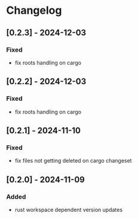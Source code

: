 # Changelog

## [0.2.3] - 2024-12-03

### Fixed

- fix roots handling on cargo

## [0.2.2] - 2024-12-03

### Fixed

- fix roots handling on cargo

## [0.2.1] - 2024-11-10

### Fixed

- fix files not getting deleted on cargo changeset

## [0.2.0] - 2024-11-09

### Added

- rust workspace dependent version updates
